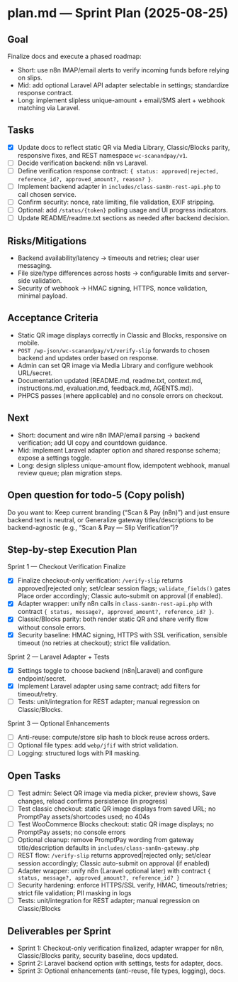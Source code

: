 # plan.md — Sprint Plan (2025-08-25)

## Goal
Finalize docs and execute a phased roadmap:
- Short: use n8n IMAP/email alerts to verify incoming funds before relying on slips.
- Mid: add optional Laravel API adapter selectable in settings; standardize response contract.
- Long: implement slipless unique-amount + email/SMS alert + webhook matching via Laravel.

## Tasks
- [x] Update docs to reflect static QR via Media Library, Classic/Blocks parity, responsive fixes, and REST namespace `wc-scanandpay/v1`.
- [ ] Decide verification backend: n8n vs Laravel.
- [ ] Define verification response contract: `{ status: approved|rejected, reference_id?, approved_amount?, reason? }`.
- [ ] Implement backend adapter in `includes/class-san8n-rest-api.php` to call chosen service.
- [ ] Confirm security: nonce, rate limiting, file validation, EXIF stripping.
- [ ] Optional: add `/status/{token}` polling usage and UI progress indicators.
- [ ] Update README/readme.txt sections as needed after backend decision.

## Risks/Mitigations
- Backend availability/latency → timeouts and retries; clear user messaging.
- File size/type differences across hosts → configurable limits and server-side validation.
- Security of webhook → HMAC signing, HTTPS, nonce validation, minimal payload.

## Acceptance Criteria
- Static QR image displays correctly in Classic and Blocks, responsive on mobile.
- `POST /wp-json/wc-scanandpay/v1/verify-slip` forwards to chosen backend and updates order based on response.
- Admin can set QR image via Media Library and configure webhook URL/secret.
- Documentation updated (README.md, readme.txt, context.md, instructions.md, evaluation.md, feedback.md, AGENTS.md).
- PHPCS passes (where applicable) and no console errors on checkout.

## Next
- Short: document and wire n8n IMAP/email parsing → backend verification; add UI copy and countdown guidance.
- Mid: implement Laravel adapter option and shared response schema; expose a settings toggle.
- Long: design slipless unique-amount flow, idempotent webhook, manual review queue; plan migration steps.

## Open question for todo-5 (Copy polish)
Do you want to:
Keep current branding (“Scan & Pay (n8n)”) and just ensure backend text is neutral, or
Generalize gateway titles/descriptions to be backend-agnostic (e.g., “Scan & Pay — Slip Verification”)?

## Step-by-step Execution Plan

Sprint 1 — Checkout Verification Finalize
- [x] Finalize checkout-only verification: `/verify-slip` returns approved|rejected only; set/clear session flags; `validate_fields()` gates Place order accordingly; Classic auto-submit on approval (if enabled).
- [x] Adapter wrapper: unify n8n calls in `class-san8n-rest-api.php` with contract `{ status, message?, approved_amount?, reference_id? }`.
- [x] Classic/Blocks parity: both render static QR and share verify flow without console errors.
- [x] Security baseline: HMAC signing, HTTPS with SSL verification, sensible timeout (no retries at checkout); strict file validation.

Sprint 2 — Laravel Adapter + Tests
- [x] Settings toggle to choose backend (n8n|Laravel) and configure endpoint/secret.
- [x] Implement Laravel adapter using same contract; add filters for timeout/retry.
- [ ] Tests: unit/integration for REST adapter; manual regression on Classic/Blocks.

Sprint 3 — Optional Enhancements
- [ ] Anti-reuse: compute/store slip hash to block reuse across orders.
- [ ] Optional file types: add `webp/jfif` with strict validation.
- [ ] Logging: structured logs with PII masking.

## Open Tasks
- [ ] Test admin: Select QR image via media picker, preview shows, Save changes, reload confirms persistence (in progress)
- [ ] Test classic checkout: static QR image displays from saved URL; no PromptPay assets/shortcodes used; no 404s
- [ ] Test WooCommerce Blocks checkout: static QR image displays; no PromptPay assets; no console errors
- [ ] Optional cleanup: remove PromptPay wording from gateway title/description defaults in `includes/class-san8n-gateway.php`
- [ ] REST flow: `/verify-slip` returns approved|rejected only; set/clear session accordingly; Classic auto-submit on approval (if enabled)
- [ ] Adapter wrapper: unify n8n (Laravel optional later) with contract `{ status, message?, approved_amount?, reference_id? }`
- [ ] Security hardening: enforce HTTPS/SSL verify, HMAC, timeouts/retries; strict file validation; PII masking in logs
- [ ] Tests: unit/integration for REST adapter; manual regression on Classic/Blocks

## Deliverables per Sprint
- Sprint 1: Checkout-only verification finalized, adapter wrapper for n8n, Classic/Blocks parity, security baseline, docs updated.
- Sprint 2: Laravel backend option with settings, tests for adapter, docs.
- Sprint 3: Optional enhancements (anti-reuse, file types, logging), docs.
